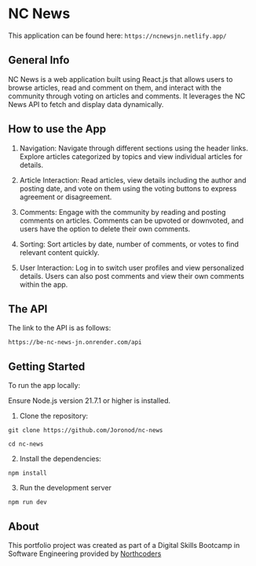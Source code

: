 # NC News

This application can be found here:
`
https://ncnewsjn.netlify.app/
`
## General Info

NC News is a web application built using React.js that allows users to browse articles, read and comment on them, and interact with the community through voting on articles and comments. It leverages the NC News API to fetch and display data dynamically.

## How to use the App

1. Navigation: Navigate through different sections using the header links. Explore articles categorized by topics and view individual articles for details.

2. Article Interaction: Read articles, view details including the author and posting date, and vote on them using the voting buttons to express agreement or disagreement.

3. Comments: Engage with the community by reading and posting comments on articles. Comments can be upvoted or downvoted, and users have the option to delete their own comments.

4. Sorting: Sort articles by date, number of comments, or votes to find relevant content quickly.

5. User Interaction: Log in to switch user profiles and view personalized details. Users can also post comments and view their own comments within the app.


## The API

The link to the API is as follows:

` https://be-nc-news-jn.onrender.com/api `

## Getting Started
To run the app locally:

Ensure Node.js version 21.7.1 or higher is installed.

1. Clone the repository:

` git clone https://github.com/Joronod/nc-news `

` cd nc-news `

2. Install the dependencies:

` npm install `

3. Run the development server

`npm run dev ` 

## About

This portfolio project was created as part of a Digital Skills Bootcamp in Software Engineering provided by [Northcoders](https://northcoders.com/)